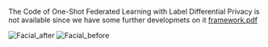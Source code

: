 The Code of One-Shot Federated Learning with Label Differential Privacy is not available since we have some further developmets on it
[framework.pdf](https://github.com/baldcodeman/One-Shot-Federated-Learning-with-Label-Differential-Privacy/files/14973631/framework.pdf)

![Facial_after](https://github.com/baldcodeman/One-Shot-Federated-Learning-with-Label-Differential-Privacy/assets/91314117/bff558b8-ee66-4d08-805a-9ef162fb142e)
![Facial_before](https://github.com/baldcodeman/One-Shot-Federated-Learning-with-Label-Differential-Privacy/assets/91314117/09a861d2-6be9-41cb-b239-34f2449f162c)
